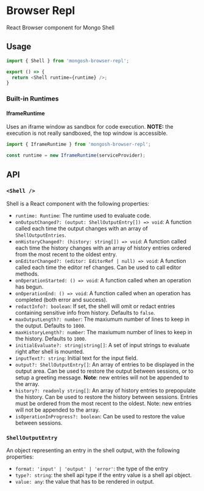 # Browser Repl

React Browser component for Mongo Shell

## Usage

```js
import { Shell } from 'mongosh-browser-repl';

export () => {
  return <Shell runtime={runtime} />;
}
```

### Built-in Runtimes

#### IframeRuntime

Uses an iframe window as sandbox for code execution. **NOTE:** the execution is not really sandboxed, the top window is accessible.

```js
import { IframeRuntime } from 'mongosh-browser-repl';

const runtime = new IframeRuntime(serviceProvider);
```

## API

### `<Shell />`

Shell is a React component with the following properties:

- `runtime: Runtime`: The runtime used to evaluate code.
- `onOutputChanged?: (output: ShellOutputEntry[]) => void`: A function called each time the output changes with an array of `ShellOutputEntries`.
- `onHistoryChanged?: (history: string[]) => void`: A function called each time the history changes with an array of history entries ordered from the most recent to the oldest entry.
- `onEditorChanged?: (editor: EditorRef | null) => void`: A function called each time the editor ref changes. Can be used to call editor methods.
- `onOperationStarted: () => void`: A function called when an operation has begun.
- `onOperationEnd: () => void`: A function called when an operation has completed (both error and success).
- `redactInfo?: boolean`: If set, the shell will omit or redact entries containing sensitive info from history. Defaults to `false`.
- `maxOutputLength?: number`: The maxiumum number of lines to keep in the output. Defaults to `1000`.
- `maxHistoryLength?: number`: The maxiumum number of lines to keep in the history. Defaults to `1000`.
- `initialEvaluate?: string|string[]`: A set of input strings to evaluate right after shell is mounted.
- `inputText?: string`: Initial text for the input field.
- `output?: ShellOutputEntry[]`: An array of entries to be displayed in the output area. Can be used to restore the output between sessions, or to setup a greeting message. **Note**: new entries will not be appended to the array.
- `history?: readonly string[]`: An array of history entries to prepopulate the history.
  Can be used to restore the history between sessions. Entries must be ordered from the most recent to the oldest. Note: new entries will not be appended to the array.
- `isOperationInProgress?: boolean`: Can be used to restore the value between sessions.

### `ShellOutputEntry`

An object representing an entry in the shell output, with the following properties:

- `format: 'input' | 'output' | 'error'`: the type of the entry
- `type?: string`: the shell api type if the entry value is a shell api object.
- `value: any`: the value that has to be rendered in output.
